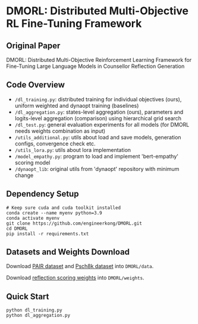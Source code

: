 # DMORL: Distributed Multi-Objective RL Fine-Tuning Framework

## Original Paper
DMORL: Distributed Multi-Objective Reinforcement Learning Framework for Fine-Tuning Large Language Models in Counsellor Reflection Generation

## Code Overview
- `/dl_training.py`: distributed training for individual objectives (ours), uniform weighted and dynaopt training (baselines)
- `/dl_aggregation.py`: states-level aggregation (ours), parameters and logits-level aggregation (comparison) using hierarchical grid search
- `/dl_test.py`: general evaluation experiments for all models (for DMORL needs weights combination as input)
- `/utils_additional.py`: utils about load and save models, generation configs, convergence check etc.
- `/utils_lora.py`: utils about lora implementation
- `/model_empathy.py`: program to load and implement 'bert-empathy' scoring model
- `/dynaopt_lib`: original utils from 'dynaopt' repository with minimum change

## Dependency Setup
```
# Keep sure cuda and cuda toolkit installed
conda create --name myenv python=3.9
conda activate myenv
git clone https://github.com/engineerkong/DMORL.git
cd DMORL
pip install -r requirements.txt
```

## Datasets and Weights Download
Download [PAIR dataset](https://lit.eecs.umich.edu/downloads.html) and [Psch8k dataset](https://huggingface.co/datasets/EmoCareAI/Psych8) into `DMORL/data`.

Download [reflection scoring weights](https://drive.google.com/file/d/1RPvMVLe7WS_spOvQI8FmPz6khI-MWWtA/view?usp=drive_link) into `DMORL/weights`.

## Quick Start
```
python dl_training.py
python dl_aggregation.py
```
